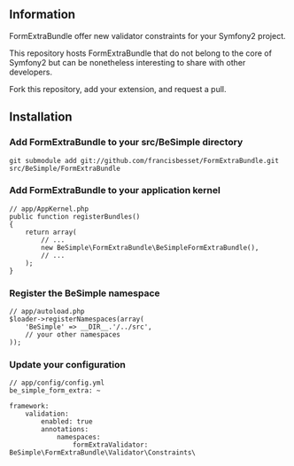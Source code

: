 ## Information

FormExtraBundle offer new validator constraints for your Symfony2 project.

This repository hosts FormExtraBundle that do not belong to the core of Symfony2 but can
be nonetheless interesting to share with other developers.

Fork this repository, add your extension, and request a pull.

## Installation

### Add FormExtraBundle to your src/BeSimple directory

    git submodule add git://github.com/francisbesset/FormExtraBundle.git src/BeSimple/FormExtraBundle

### Add FormExtraBundle to your application kernel

    // app/AppKernel.php
    public function registerBundles()
    {
        return array(
            // ...
            new BeSimple\FormExtraBundle\BeSimpleFormExtraBundle(),
            // ...
        );
    }

### Register the BeSimple namespace

    // app/autoload.php
    $loader->registerNamespaces(array(
        'BeSimple' => __DIR__.'/../src',
        // your other namespaces
    ));

### Update your configuration

    // app/config/config.yml
    be_simple_form_extra: ~
    
    framework:
        validation:
            enabled: true
            annotations:
                namespaces:
                    formExtraValidator: BeSimple\FormExtraBundle\Validator\Constraints\
